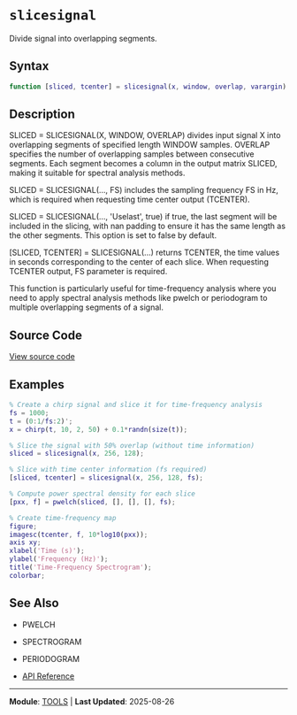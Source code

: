 # `slicesignal`

Divide signal into overlapping segments.

## Syntax

```matlab
function [sliced, tcenter] = slicesignal(x, window, overlap, varargin)
```

## Description

SLICED = SLICESIGNAL(X, WINDOW, OVERLAP) divides input signal X into overlapping segments of specified length WINDOW samples. OVERLAP specifies the number of overlapping samples between consecutive segments. Each segment becomes a column in the output matrix SLICED, making it suitable for spectral analysis methods.

SLICED = SLICESIGNAL(..., FS) includes the sampling frequency FS in Hz, which is required when requesting time center output (TCENTER).

SLICED = SLICESIGNAL(..., 'Uselast', true) if true, the last segment will be included in the slicing, with nan padding to ensure it has the same length as the other segments. This option is set to false by default.

[SLICED, TCENTER] = SLICESIGNAL(...) returns TCENTER, the time values in seconds corresponding to the center of each slice. When requesting TCENTER output, FS parameter is required.

This function is particularly useful for time-frequency analysis where you need to apply spectral analysis methods like pwelch or periodogram to multiple overlapping segments of a signal.

## Source Code

[View source code](https://github.com/BSICoS/biosigmat/tree/main/src/tools/slicesignal.m)

## Examples

```matlab
% Create a chirp signal and slice it for time-frequency analysis
fs = 1000;
t = (0:1/fs:2)';
x = chirp(t, 10, 2, 50) + 0.1*randn(size(t));

% Slice the signal with 50% overlap (without time information)
sliced = slicesignal(x, 256, 128);

% Slice with time center information (fs required)
[sliced, tcenter] = slicesignal(x, 256, 128, fs);

% Compute power spectral density for each slice
[pxx, f] = pwelch(sliced, [], [], [], fs);

% Create time-frequency map
figure;
imagesc(tcenter, f, 10*log10(pxx));
axis xy;
xlabel('Time (s)');
ylabel('Frequency (Hz)');
title('Time-Frequency Spectrogram');
colorbar;
```

## See Also

- PWELCH
- SPECTROGRAM
- PERIODOGRAM

- [API Reference](../index.md)

---

**Module**: [TOOLS](index.md) | **Last Updated**: 2025-08-26
